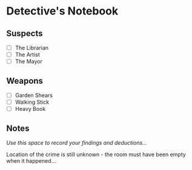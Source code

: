 # Detective's Notebook

## Suspects
- [ ] The Librarian
- [ ] The Artist
- [ ] The Mayor

## Weapons
- [ ] Garden Shears
- [ ] Walking Stick
- [ ] Heavy Book

## Notes
*Use this space to record your findings and deductions...*

Location of the crime is still unknown - the room must have been empty when it happened...
